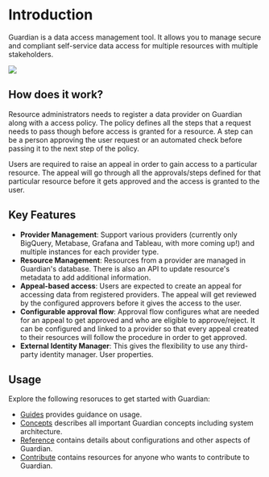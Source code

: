 # Introduction

Guardian is a data access management tool. It allows you to manage secure and compliant self-service data access for multiple resources with multiple stakeholders.

![](/assets/overview.svg)

## How does it work?

Resource administrators needs to register a data provider on Guardian along with a access policy. The policy defines all the steps that a request needs to pass though before access is granted for a resource. A step can be a person approving the user request or an automated check before passing it to the next step of the policy.

Users are required to raise an appeal in order to gain access to a particular resource. The appeal will go through all the approvals/steps defined for that particular resource before it gets approved and the access is granted to the user.

## Key Features

- **Provider Management**: Support various providers \(currently only BigQuery, Metabase, Grafana and Tableau, with more coming up!\) and multiple instances for each provider type.
- **Resource Management**: Resources from a provider are managed in Guardian's database. There is also an API to update resource's metadata to add additional information.
- **Appeal-based access**: Users are expected to create an appeal for accessing data from registered providers. The appeal will get reviewed by the configured approvers before it gives the access to the user.
- **Configurable approval flow**: Approval flow configures what are needed for an appeal to get approved and who are eligible to approve/reject. It can be configured and linked to a provider so that every appeal created to their resources will follow the procedure in order to get approved.
- **External Identity Manager**: This gives the flexibility to use any third-party identity manager. User properties.

## Usage

Explore the following resoruces to get started with Guardian:

- [Guides](https://odpf.gitbook.io/guardian/guides/overview) provides guidance on usage.
- [Concepts](https://odpf.gitbook.io/guardian/concepts/architecture) describes all important Guardian concepts including system architecture.
- [Reference](https://odpf.gitbook.io/guardian/reference/overview) contains details about configurations and other aspects of Guardian.
- [Contribute](https://odpf.gitbook.io/guardian/contribute/contribution) contains resources for anyone who wants to contribute to Guardian.
